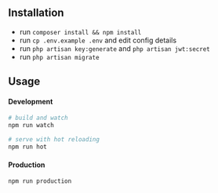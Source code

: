 ## Installation
- run `composer install && npm install`
- run `cp .env.example .env` and edit config details
- run `php artisan key:generate` and `php artisan jwt:secret`
- run `php artisan migrate`

## Usage

#### Development

```bash
# build and watch
npm run watch

# serve with hot reloading
npm run hot
```

#### Production

```bash
npm run production
```